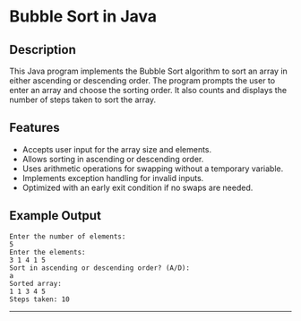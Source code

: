 # Bubble Sort in Java

## Description
This Java program implements the Bubble Sort algorithm to sort an array in either ascending or descending order. The program prompts the user to enter an array and choose the sorting order. It also counts and displays the number of steps taken to sort the array.

## Features
- Accepts user input for the array size and elements.
- Allows sorting in ascending or descending order.
- Uses arithmetic operations for swapping without a temporary variable.
- Implements exception handling for invalid inputs.
- Optimized with an early exit condition if no swaps are needed.

## Example Output
```
Enter the number of elements:
5
Enter the elements:
3 1 4 1 5
Sort in ascending or descending order? (A/D):
a
Sorted array:
1 1 3 4 5
Steps taken: 10
```

---
